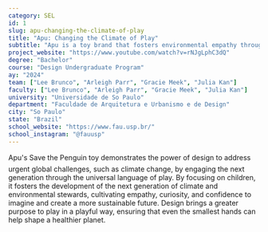 ```yaml
---
category: SEL
id: 1
slug: apu-changing-the-climate-of-play
title: "Apu: Changing the Climate of Play"
subtitle: "Apu is a toy brand that fosters environmental empathy through play, inspiring future generations to protect the Earth."
project_website: "https://www.youtube.com/watch?v=rNJgLphC3dQ"
degree: "Bachelor"
course: "Design Undergraduate Program"
ay: "2024"
team: ["Lee Brunco", "Arleigh Parr", "Gracie Meek", "Julia Kan"]
faculty: ["Lee Brunco", "Arleigh Parr", "Gracie Meek", "Julia Kan"]
university: "Universidade de So Paulo"
department: "Faculdade de Arquitetura e Urbanismo e de Design"
city: "So Paulo"
state: "Brazil"
school_website: "https://www.fau.usp.br/"
school_instagram: "@fauusp"
---
```


Apu's Save the Penguin toy demonstrates the power of design to address urgent global challenges, such as climate change, by engaging the next generation through the universal language of play. By focusing on children, it fosters the development of the next generation of climate and environmental stewards, cultivating empathy, curiosity, and confidence to imagine and create a more sustainable future. Design brings a greater purpose to play in a playful way, ensuring that even the smallest hands can help shape a healthier planet. 
